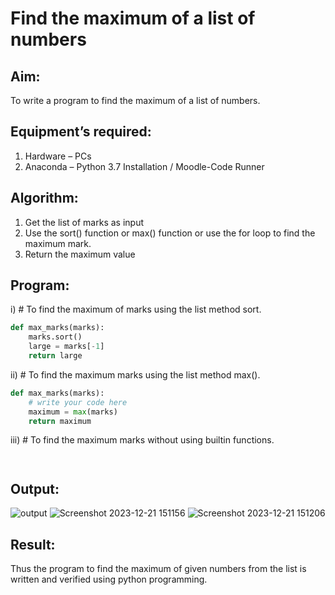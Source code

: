 # Find the maximum of a list of numbers
## Aim:
To write a program to find the maximum of a list of numbers.
## Equipment’s required:
1.	Hardware – PCs
2.	Anaconda – Python 3.7 Installation / Moodle-Code Runner
## Algorithm:
1.	Get the list of marks as input
2.	Use the sort() function or max() function or use the for loop to find the maximum mark.
3.	Return the maximum value
## Program:

i)	# To find the maximum of marks using the list method sort.
```Python
def max_marks(marks):
    marks.sort()
    large = marks[-1]
    return large


```

ii)	# To find the maximum marks using the list method max().
```Python
def max_marks(marks):
    # write your code here
    maximum = max(marks)
    return maximum


```

iii) # To find the maximum marks without using builtin functions.
```Python



```
## Output:
![output](./img/max_marks1.jpg) 
![Screenshot 2023-12-21 151156](https://github.com/Yuvan291205/FindMaximum/assets/138849170/375dd847-9eef-4919-bd7d-00ef843108cf)
![Screenshot 2023-12-21 151206](https://github.com/Yuvan291205/FindMaximum/assets/138849170/68656ad9-f55a-49f1-afbb-47b59c8a90ed)




## Result:
Thus the program to find the maximum of given numbers from the list is written and verified using python programming.
